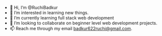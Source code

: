 - 👋 Hi, I’m @RuchiBadkur
- 👀 I’m interested in learning new things.
- 🌱 I’m currently learning full stack web development
- 💞️ I’m looking to collaborate on beginner level web development projects.
- 📫 Reach me through my email badkur622ruchi@gmail.com.

<!---
RuchiBadkur/RuchiBadkur is a ✨ special ✨ repository because its `README.md` (this file) appears on your GitHub profile.
You can click the Preview link to take a look at your changes.
--->
